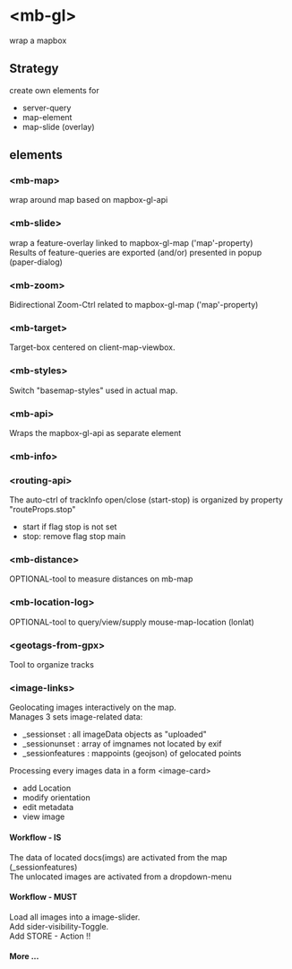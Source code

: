 # \<mb-gl\>

wrap a mapbox 

## Strategy

create own elements for 
+ server-query
+ map-element
+ map-slide (overlay)

## elements

### \<mb-map\>
wrap around map based on mapbox-gl-api 

### \<mb-slide\>
wrap a feature-overlay linked to mapbox-gl-map ('map'-property)  
Results of feature-queries are exported (and/or) presented in popup (paper-dialog)  

### \<mb-zoom\>
Bidirectional Zoom-Ctrl related to mapbox-gl-map ('map'-property)  

### \<mb-target\>
Target-box centered on client-map-viewbox.

### \<mb-styles\>
Switch "basemap-styles" used in actual map.

### \<mb-api\>
Wraps the mapbox-gl-api as separate element

### \<mb-info\>


### \<routing-api\>
The auto-ctrl of trackInfo open/close (start-stop) is organized by property "routeProps.stop" 
+ start if flag stop is not set
+ stop: remove flag stop 
main 

### \<mb-distance\>
OPTIONAL-tool to measure distances on mb-map 

### \<mb-location-log\>
OPTIONAL-tool to query/view/supply mouse-map-location (lonlat)
 
### \<geotags-from-gpx\>
Tool to organize tracks 

### \<image-links\>
Geolocating images interactively on the map.  
Manages 3 sets image-related data:
- _sessionset : all imageData objects as "uploaded"
- _sessionunset : array of imgnames not located by exif
- _sessionfeatures : mappoints (geojson) of gelocated points

Processing every images data in a form \<image-card\>
- add Location
- modify orientation 
- edit metadata 
- view image 

#### Workflow - IS
The data of located docs(imgs) are activated from the map (_sessionfeatures)   
The unlocated images are activated from a dropdown-menu  

#### Workflow - MUST
Load all images into a image-slider.  
Add sider-visibility-Toggle.  
Add STORE - Action !!  

#### More ...  

